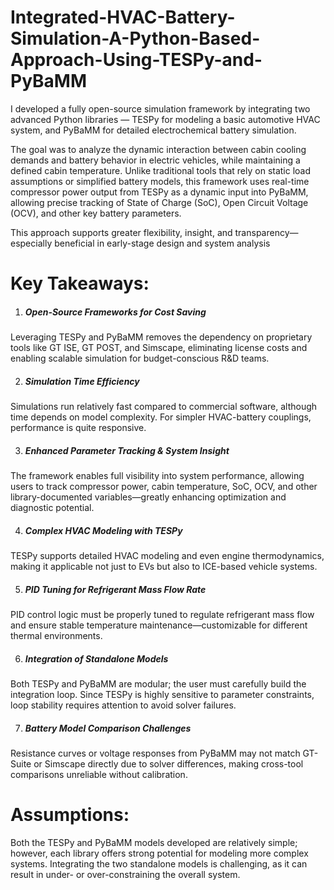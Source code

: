 # Integrated-HVAC-Battery-Simulation-A-Python-Based-Approach-Using-TESPy-and-PyBaMM
I developed a fully open-source simulation framework by integrating two advanced Python libraries — TESPy for modeling a basic automotive HVAC system, and PyBaMM for detailed electrochemical battery simulation.

The goal was to analyze the dynamic interaction between cabin cooling demands and battery behavior in electric vehicles, while maintaining a defined cabin temperature. Unlike traditional tools that rely on static load assumptions or simplified battery models, this framework uses real-time compressor power output from TESPy as a dynamic input into PyBaMM, allowing precise tracking of State of Charge (SoC), Open Circuit Voltage (OCV), and other key battery parameters.

This approach supports greater flexibility, insight, and transparency—especially beneficial in early-stage design and system analysis


 # Key Takeaways:

1) ##### Open-Source Frameworks for Cost Saving
Leveraging TESPy and PyBaMM removes the dependency on proprietary tools like GT ISE, GT POST, and Simscape, eliminating license costs and enabling scalable simulation for budget-conscious R&D teams.

2) ##### Simulation Time Efficiency
Simulations run relatively fast compared to commercial software, although time depends on model complexity. For simpler HVAC-battery couplings, performance is quite responsive.

3) ##### Enhanced Parameter Tracking & System Insight
The framework enables full visibility into system performance, allowing users to track compressor power, cabin temperature, SoC, OCV, and other library-documented variables—greatly enhancing optimization and diagnostic potential.

4) ##### Complex HVAC Modeling with TESPy
TESPy supports detailed HVAC modeling and even engine thermodynamics, making it applicable not just to EVs but also to ICE-based vehicle systems.

5) ##### PID Tuning for Refrigerant Mass Flow Rate
PID control logic must be properly tuned to regulate refrigerant mass flow and ensure stable temperature maintenance—customizable for different thermal environments.

6) ##### Integration of Standalone Models
Both TESPy and PyBaMM are modular; the user must carefully build the integration loop. Since TESPy is highly sensitive to parameter constraints, loop stability requires attention to avoid solver failures.

7) ##### Battery Model Comparison Challenges
Resistance curves or voltage responses from PyBaMM may not match GT-Suite or Simscape directly due to solver differences, making cross-tool comparisons unreliable without calibration.

# Assumptions:

 Both the TESPy and PyBaMM models developed are relatively simple; however, each library offers strong potential for modeling more complex systems. Integrating the two standalone models is challenging, as it can result in under- or over-constraining the overall system. 
